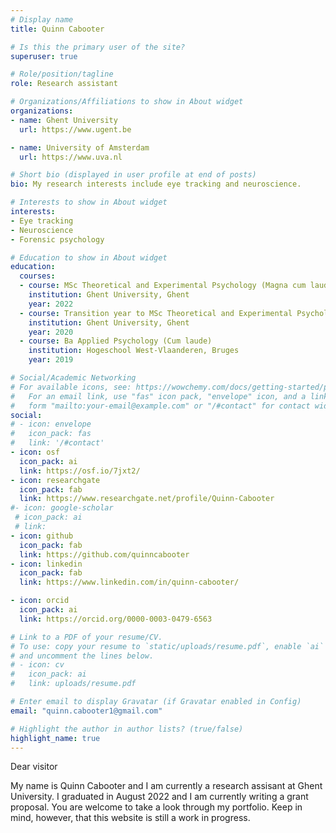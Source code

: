 ```yaml
---
# Display name
title: Quinn Cabooter

# Is this the primary user of the site?
superuser: true

# Role/position/tagline
role: Research assistant

# Organizations/Affiliations to show in About widget
organizations:
- name: Ghent University
  url: https://www.ugent.be

- name: University of Amsterdam
  url: https://www.uva.nl

# Short bio (displayed in user profile at end of posts)
bio: My research interests include eye tracking and neuroscience.

# Interests to show in About widget
interests:
- Eye tracking
- Neuroscience
- Forensic psychology

# Education to show in About widget
education:
  courses:
  - course: MSc Theoretical and Experimental Psychology (Magna cum laude)
    institution: Ghent University, Ghent
    year: 2022
  - course: Transition year to MSc Theoretical and Experimental Psychology (Magna cum laude)
    institution: Ghent University, Ghent
    year: 2020
  - course: Ba Applied Psychology (Cum laude)
    institution: Hogeschool West-Vlaanderen, Bruges
    year: 2019

# Social/Academic Networking
# For available icons, see: https://wowchemy.com/docs/getting-started/page-builder/#icons
#   For an email link, use "fas" icon pack, "envelope" icon, and a link in the
#   form "mailto:your-email@example.com" or "/#contact" for contact widget.
social:
# - icon: envelope
#   icon_pack: fas
#   link: '/#contact'
- icon: osf
  icon_pack: ai
  link: https://osf.io/7jxt2/
- icon: researchgate
  icon_pack: fab
  link: https://www.researchgate.net/profile/Quinn-Cabooter
#- icon: google-scholar  
 # icon_pack: ai
 # link: 
- icon: github
  icon_pack: fab
  link: https://github.com/quinncabooter
- icon: linkedin
  icon_pack: fab
  link: https://www.linkedin.com/in/quinn-cabooter/

- icon: orcid
  icon_pack: ai
  link: https://orcid.org/0000-0003-0479-6563

# Link to a PDF of your resume/CV.
# To use: copy your resume to `static/uploads/resume.pdf`, enable `ai` icons in `params.toml`, 
# and uncomment the lines below.
# - icon: cv
#   icon_pack: ai
#   link: uploads/resume.pdf

# Enter email to display Gravatar (if Gravatar enabled in Config)
email: "quinn.cabooter1@gmail.com"

# Highlight the author in author lists? (true/false)
highlight_name: true
---
```


Dear visitor

My name is Quinn Cabooter and I am currently a research assisant at Ghent University. I graduated in August 2022 and I am currently writing a grant proposal. You are welcome to take a look through my portfolio. Keep in mind, however, that this website is still a work in progress.